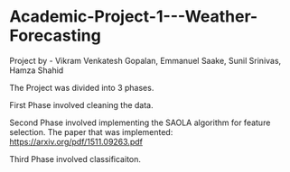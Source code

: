 # Academic-Project-1---Weather-Forecasting
Project by - Vikram Venkatesh Gopalan, Emmanuel Saake, Sunil Srinivas, Hamza Shahid


The Project was divided into 3 phases.

First Phase involved cleaning the data.

Second Phase involved implementing the SAOLA algorithm for feature selection.
The paper that was implemented: https://arxiv.org/pdf/1511.09263.pdf

Third Phase involved classificaiton.

